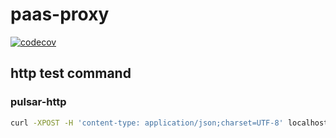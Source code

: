 # paas-proxy
[![codecov](https://codecov.io/gh/paashzj/pass-proxy-java/branch/main/graph/badge.svg?token=155QKNN7MQ)](https://codecov.io/gh/paashzj/pass-proxy-java)

## http test command
### pulsar-http
```bash
curl -XPOST -H 'content-type: application/json;charset=UTF-8' localhost:20001/v1/pulsar/tenants/public/namespaces/default/topics/test/produce -d '{"msg":"xxx"}' -iv
```
